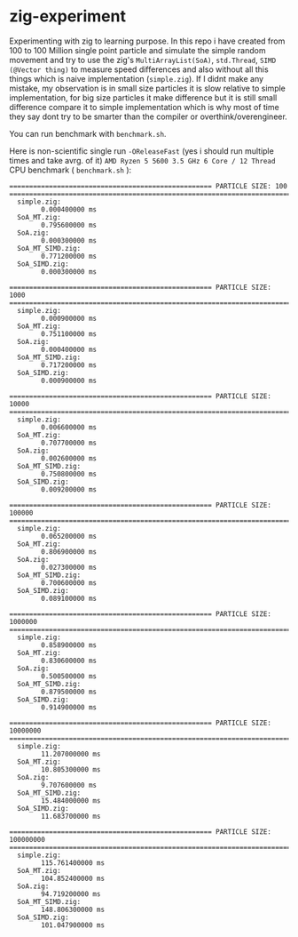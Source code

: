 # zig-experiment
Experimenting with zig to learning purpose. In this repo i have created from 100 to 100 Million single point particle and simulate the simple random movement and try to use the zig's `MultiArrayList(SoA)`, `std.Thread`, `SIMD (@Vector thing)` to measure speed differences and also without all this things which is naive implementation (`simple.zig`). If I didnt make any mistake, my observation is in small size particles it is slow relative to simple implementation, for big size particles it make difference but it is still small difference compare it to simple implementation which is why most of time they say dont try to be smarter than the compiler or overthink/overengineer.

You can run benchmark with `benchmark.sh`.

Here is non-scientific single run `-OReleaseFast` (yes i should run multiple times and take avrg. of it) `AMD Ryzen 5 5600 3.5 GHz 6 Core / 12 Thread` CPU benchmark ( `benchmark.sh` ):
```
=================================================== PARTICLE SIZE: 100   =======================================================================
  simple.zig:
        0.000400000 ms
  SoA_MT.zig:
        0.795600000 ms
  SoA.zig:
        0.000300000 ms
  SoA_MT_SIMD.zig:
        0.771200000 ms
  SoA_SIMD.zig:
        0.000300000 ms

=================================================== PARTICLE SIZE: 1000   =======================================================================
  simple.zig:
        0.000900000 ms
  SoA_MT.zig:
        0.751100000 ms
  SoA.zig:
        0.000400000 ms
  SoA_MT_SIMD.zig:
        0.717200000 ms
  SoA_SIMD.zig:
        0.000900000 ms

=================================================== PARTICLE SIZE: 10000   =======================================================================
  simple.zig:
        0.006600000 ms
  SoA_MT.zig:
        0.707700000 ms
  SoA.zig:
        0.002600000 ms
  SoA_MT_SIMD.zig:
        0.750800000 ms
  SoA_SIMD.zig:
        0.009200000 ms

=================================================== PARTICLE SIZE: 100000   =======================================================================
  simple.zig:
        0.065200000 ms
  SoA_MT.zig:
        0.806900000 ms
  SoA.zig:
        0.027300000 ms
  SoA_MT_SIMD.zig:
        0.700600000 ms
  SoA_SIMD.zig:
        0.089100000 ms

=================================================== PARTICLE SIZE: 1000000   =======================================================================
  simple.zig:
        0.858900000 ms
  SoA_MT.zig:
        0.830600000 ms
  SoA.zig:
        0.500500000 ms
  SoA_MT_SIMD.zig:
        0.879500000 ms
  SoA_SIMD.zig:
        0.914900000 ms

=================================================== PARTICLE SIZE: 10000000   =======================================================================
  simple.zig:
        11.207000000 ms
  SoA_MT.zig:
        10.805300000 ms
  SoA.zig:
        9.707600000 ms
  SoA_MT_SIMD.zig:
        15.484000000 ms
  SoA_SIMD.zig:
        11.683700000 ms

=================================================== PARTICLE SIZE: 100000000   =======================================================================
  simple.zig:
        115.761400000 ms
  SoA_MT.zig:
        104.852400000 ms
  SoA.zig:
        94.719200000 ms
  SoA_MT_SIMD.zig:
        148.806300000 ms
  SoA_SIMD.zig:
        101.047900000 ms

```
